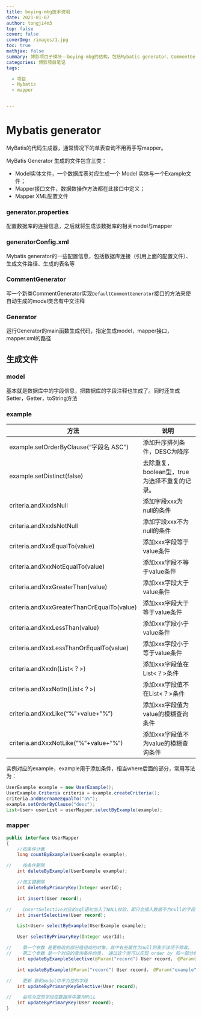 ```yaml
---
title: boying-mbg技术说明
date: 2021-01-07
author: tongji4m3
top: false
cover: false
coverImg: /images/1.jpg
toc: true
mathjax: false
summary: 博影项目子模块——boying-mbg的结构，包括Mybatis generator、CommentGenerator等
categories: 博影项目笔记
tags:

  - 项目
  - Mybatis
  - mapper


---
```


# Mybatis generator

MyBatis的代码生成器，通常情况下的单表查询不用再手写mapper。

MyBatis Generator 生成的文件包含三类：

+ Model实体文件，一个数据库表对应生成一个 Model 实体与一个Example文件；
+ Mapper接口文件，数据数操作方法都在此接口中定义；
+ Mapper XML配置文件

### generator.properties

配置数据库的连接信息，之后就将生成该数据库的相关model与mapper

### generatorConfig.xml

Mybatis generator的一些配置信息，包括数据库连接（引用上面的配置文件）、生成文件路径、生成的表名等

### CommentGenerator

写一个新类CommentGenerator实现`DefaultCommentGenerator`接口的方法来使自动生成的model类含有中文注释

### Generator

运行Generator的main函数生成代码，指定生成model，mapper接口，mapper.xml的路径

## 生成文件
### model

基本就是数据库中的字段信息，把数据库的字段注释也生成了。同时还生成Setter，Getter，toString方法

### example

| 方法                                       | 说明                                          |
| ------------------------------------------ | --------------------------------------------- |
| example.setOrderByClause(“字段名 ASC”)     | 添加升序排列条件，DESC为降序                  |
| example.setDistinct(false)                 | 去除重复，boolean型，true为选择不重复的记录。 |
| criteria.andXxxIsNull                      | 添加字段xxx为null的条件                       |
| criteria.andXxxIsNotNull                   | 添加字段xxx不为null的条件                     |
| criteria.andXxxEqualTo(value)              | 添加xxx字段等于value条件                      |
| criteria.andXxxNotEqualTo(value)           | 添加xxx字段不等于value条件                    |
| criteria.andXxxGreaterThan(value)          | 添加xxx字段大于value条件                      |
| criteria.andXxxGreaterThanOrEqualTo(value) | 添加xxx字段大于等于value条件                  |
| criteria.andXxxLessThan(value)             | 添加xxx字段小于value条件                      |
| criteria.andXxxLessThanOrEqualTo(value)    | 添加xxx字段小于等于value条件                  |
| criteria.andXxxIn(List<？>)                | 添加xxx字段值在List<？>条件                   |
| criteria.andXxxNotIn(List<？>)             | 添加xxx字段值不在List<？>条件                 |
| criteria.andXxxLike(“%”+value+”%”)         | 添加xxx字段值为value的模糊查询条件            |
| criteria.andXxxNotLike(“%”+value+”%”)      | 添加xxx字段值不为value的模糊查询条件          |

实例对应的example，example用于添加条件，相当where后面的部分，常用写法为：

```java
UserExample example = new UserExample();
UserExample.Criteria criteria = example.createCriteria();
criteria.andUsernameEqualTo("a%");
example.setOrderByClause("desc");
List<User> userList = userMapper.selectByExample(example);

```

### mapper

```java
public interface UserMapper
{
    //按条件计数
    long countByExample(UserExample example);

//    按条件删除
    int deleteByExample(UserExample example);

    //按主键删除
    int deleteByPrimaryKey(Integer userId);

    int insert(User record);

//    insertSelective对应的sql语句加入了NULL校验，即只会插入数据不为null的字段值。
    int insertSelective(User record);

    List<User> selectByExample(UserExample example);

    User selectByPrimaryKey(Integer userId);

//    第一个参数 是要修改的部分值组成的对象，其中有些属性为null则表示该项不修改。
//    第二个参数 是一个对应的查询条件的类， 通过这个类可以实现 order by 和一部分的where 条件。
    int updateByExampleSelective(@Param("record") User record， @Param("example") UserExample example);

    int updateByExample(@Param("record") User record， @Param("example") UserExample example);

//    更新 新的model中不为空的字段
    int updateByPrimaryKeySelective(User record);

//    会将为空的字段在数据库中置为NULL
    int updateByPrimaryKey(User record);
}
```


